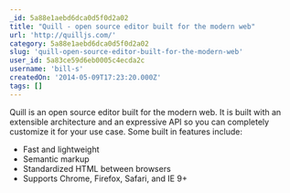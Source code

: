 ```yaml
---
_id: 5a88e1aebd6dca0d5f0d2a02
title: "Quill - open source editor built for the modern web"
url: 'http://quilljs.com/'
category: 5a88e1aebd6dca0d5f0d2a02
slug: 'quill-open-source-editor-built-for-the-modern-web'
user_id: 5a83ce59d6eb0005c4ecda2c
username: 'bill-s'
createdOn: '2014-05-09T17:23:20.000Z'
tags: []
---
```


Quill is an open source editor built for the modern web. It is built with an extensible architecture and an expressive API so you can completely customize it for your use case. Some built in features include:

- Fast and lightweight
- Semantic markup
- Standardized HTML between browsers
- Supports Chrome, Firefox, Safari, and IE 9+
